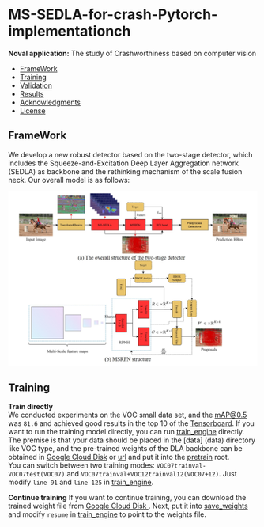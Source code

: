 # MS-SEDLA-for-crash-Pytorch-implementationch

**Noval application:** The study of Crashworthiness based on computer vision  

- [FrameWork](#FrameWork)
- [Training](#Training)
- [Validation](#Validation)
- [Results](#Results)
- [Acknowledgments](#Acknowledgments)
- [License](#license)


## FrameWork

We develop a new robust detector based on the two-stage detector, which includes the Squeeze-and-Excitation Deep Layer Aggregation network (SEDLA) as backbone and the rethinking mechanism of the scale fusion neck. Our overall model is as follows:

![image](demo/framework.jpg)


## Training
**Train directly**  
We conducted experiments on the VOC small data set, and the mAP@0.5 was `81.6` and achieved good results in the top 10 of the [Tensorboard](https://paperswithcode.com/sota/object-detection-on-pascal-voc-2007). If you want to run the training model directly, you can run [train_engine](train_engine.py) directly. The premise is that your data should be placed in the [data] (data) directory like VOC type, and the pre-trained weights of the DLA backbone can be obtained in [Google Cloud Disk](https://drive.google.com/file/d/1gS1SVWw4hHdcpxTilRpwHZcYvxsZh2dH/view?usp=drive_link) or [url](http://dl.yf.io/dla/models) and put it into the [pretrain](backbone/pretrain) root.   
You can switch between two training modes: `VOC07trainval-VOC07test(VOC07)` and `VOC07trainval+VOC12trainval12(VOC07+12)`. Just modify `line 91` and `line 125` in [train_engine](train_engine.py).

**Continue training**
If you want to continue training, you can download the trained weight file from [Google Cloud Disk ](https://drive.google.com/file/d/1Fv84ZJSLZBog-cc1LWtIiC1ylSfW-zJU/view?usp=drive_link). Next, put it into [save_weights](save_weights) and modify `resume` in [train_engine](train_engine.py) to point to the weights file.
